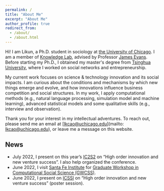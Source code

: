 ```yaml
---
permalink: /
title: "About Me"
excerpt: "About Me"
author_profile: true
redirect_from: 
  - /about/
  - /about.html
---
```


Hi! I am Likun, a Ph.D. student in sociology at [the University of Chicago](https://socialsciences.uchicago.edu/).
I am a member of [Knowledge Lab](https://www.knowledgelab.org/), advised by Professor [James Evans](https://sociology.uchicago.edu/directory/james-evans). 
Before starting my Ph.D., I obtained my master's degree from [Tsinghua University](https://www.sss.tsinghua.edu.cn/sssen/), 
where I worked on social networks and entrepreneurship. 

My current work focuses on science & technology innovation and its social impacts. I am curious about the conditions and mechanisms 
by which new things emerge and evolve, and how innovations influence business competition and social structures. In my work, I apply computational methods 
(e.g., natural language processing, simulation model and machine learning), advanced statistical models and some 
qualitative skills (e.g., interview and observation).

Thank you for your interest in my intellectual adventures. To reach out, please send me an email at [lkcao@uchicago.edu](mailto: lkcao@uchicago.edu),
or leave me a message on this website. 

<div id="particles-js" style="background-size:contain; background-repeat: no-repeat; background-position: bottom;"></div>
<script type="text/javascript" src="https://cdn.jsdelivr.net/npm/particles.js@2/particles.js"></script> 
<script type="text/javascript" src="{{site.url}}{{site.baseurl}}/assets/js/particles_conf.js"></script>


News
------
* July 2022, I present on this year’s [IC2S2](https://iscss.org/ic2s2/conference/) on “High order innovation and new venture success”. I also help organized the conference. 
* June 2022, I visit [Santa Fe Institute](https://www.santafe.edu/) for [Graduate Workshop in Computational Social Science (GWCSS)](https://www.santafe.edu/events/graduate-workshop-computational-social-science).
* June 2022, I present on [ICSSI](https://www.icssi.org/) on “High order innovation and new venture success” (poster session). 
